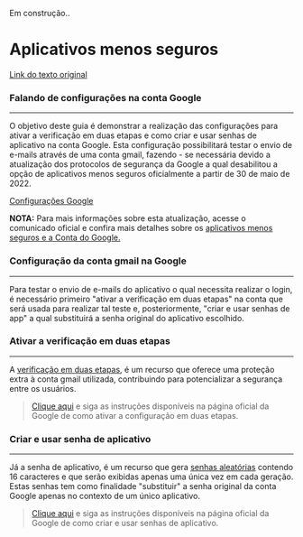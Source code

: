 Em construção..

# Aplicativos menos seguros


[Link do texto original](https://tdn.totvs.com/x/2O_GKQ)

### Falando de configurações na conta Google
***

O objetivo deste guia é demonstrar a realização das configurações para ativar a verificação em duas etapas e como criar e usar senhas de aplicativo na conta Google. Esta configuração possibilitará testar o envio de e-mails através de uma conta gmail, fazendo - se necessária devido a atualização dos protocolos de segurança da Google a qual desabilitou a opção de aplicativos menos seguros oficialmente a partir de 30 de maio de 2022.

[Configurações Google](https://github.com/JessicaTechWriter/Aplicativos-menos-seguros/blob/main/Seguran%C3%A7a%20Google.JPG)

**NOTA:** Para mais informações sobre esta atualização, acesse o comunicado oficial e confira mais detalhes sobre os [aplicativos menos seguros e a Conta do Google.](https://support.google.com/accounts/answer/6010255)


### Configuração da conta gmail na Google
***

Para testar o envio de e-mails do aplicativo o qual necessita realizar o login, é necessário primeiro "ativar a verificação em duas etapas" na conta que será usada para realizar tal teste e, posteriormente, "criar e usar senhas de app" a qual substituirá a senha original do aplicativo escolhido.

### Ativar a verificação em duas etapas
***

A [verificação em duas etapas](https://tdn.totvs.com/download/attachments/696709080/Verifica%C3%A7%C3%A3o%20em%20duas%20etapas.png?version=1&modificationDate=1656971462587&api=v2), é um recurso que oferece uma proteção extra à conta gmail utilizada, contribuindo para potencializar a segurança entre os usuários.

>[Clique aqui](https://support.google.com/accounts/answer/185839?hl=pt-BR&co=GENIE.Platform%3DDesktop) e siga as instruções disponíveis na página oficial da Google de como ativar a configuração em duas etapas.

### Criar e usar senha de aplicativo
***

Já a senha de aplicativo, é um recurso que gera [senhas aleatórias](https://tdn.totvs.com/download/attachments/696709080/senhaappgerada.png?version=1&modificationDate=1656971351497&api=v2) contendo 16 caracteres e que serão exibidas apenas uma única vez em cada geração. Estas senhas tem como finalidade "substituir" a senha original da conta Google apenas no contexto de um único aplicativo.

>[Clique aqui](https://support.google.com/accounts/answer/185833?hl=pt-BR#zippy=) e siga as instruções disponíveis na página oficial da Google de como criar e usar senhas de aplicativo.
